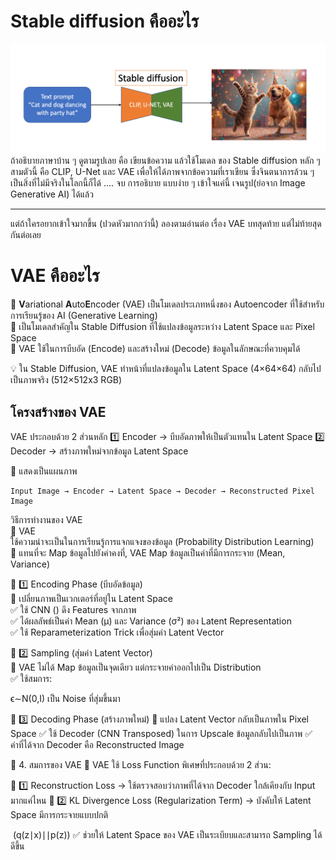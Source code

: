 # Stable diffusion คืออะไร

![what is stable diffusion](image-4.png)
 ถ้าอธิบายภาษาบ้าน ๆ ดูตามรูปเลย คือ เขียนข้อความ แล้วใช้โมเดล ของ Stable diffusion  หลัก ๆ สามตัวนี้ คือ CLIP, U-Net และ VAE
 เพื่อให้ได้ภาพจากข้อความที่เราเขียน ซึ่งจินตนาการล้วน ๆ เป็นสิ่งที่ไม่มีจริงในโลกนี้ก็ได้ .... จบ การอธิบาย แบบง่าย ๆ เข้าใจแค่นี้ เจนรูป(ย่อจาก Image Generative AI) ได้แล้ว

---
แต่ถ้าใครอยากเข้าใจมากขึ้น (ปวดหัวมากกว่านี้) ลองตามอ่านต่อ เรื่อง VAE บทสุดท้าย แต่ไม่ท้ายสุด กันต่อเลย

# VAE คืออะไร
📌 **V**ariational **A**uto**E**ncoder (VAE) เป็นโมเดลประเภทหนึ่งของ Autoencoder ที่ใช้สำหรับการเรียนรู้ของ AI (Generative Learning) <br>
📌 เป็นโมเดลสำคัญใน Stable Diffusion ที่ใช้แปลงข้อมูลระหว่าง Latent Space และ Pixel Space <br>
📌 VAE ใช้ในการบีบอัด (Encode) และสร้างใหม่ (Decode) ข้อมูลในลักษณะที่ควบคุมได้

💡 ใน Stable Diffusion, VAE ทำหน้าที่แปลงข้อมูลใน Latent Space (4×64×64) กลับไปเป็นภาพจริง (512×512x3 RGB) <br>

## โครงสร้างของ VAE

VAE ประกอบด้วย 2 ส่วนหลัก
1️⃣ Encoder → บีบอัดภาพให้เป็นตัวแทนใน Latent Space
2️⃣ Decoder → สร้างภาพใหม่จากข้อมูล Latent Space

🔹 แสดงเป็นแผนภาพ <br>
```
Input Image → Encoder → Latent Space → Decoder → Reconstructed Pixel Image
```

วิธีการทำงานของ VAE <br>
📌 VAE <br> ใช้ความน่าจะเป็นในการเรียนรู้การแจกแจงของข้อมูล (Probability Distribution Learning) <br>
📌 แทนที่จะ Map ข้อมูลไปยังค่าคงที่, VAE Map ข้อมูลเป็นค่าที่มีการกระจาย (Mean, Variance)

🔹 1️⃣ Encoding Phase (บีบอัดข้อมูล) <br>
📌 เปลี่ยนภาพเป็นเวกเตอร์ที่อยู่ใน Latent Space <br>
✅ ใช้ CNN () ดึง Features จากภาพ <br>
✅ ได้ผลลัพธ์เป็นค่า Mean (μ) และ Variance (σ²) ของ Latent Representation <br>
✅ ใช้ Reparameterization Trick เพื่อสุ่มค่า Latent Vector <br>

🔹 2️⃣ Sampling (สุ่มค่า Latent Vector) <br>
📌 VAE ไม่ได้ Map ข้อมูลเป็นจุดเดียว แต่กระจายค่าออกไปเป็น Distribution <br>
✅ ใช้สมการ: <br>


ϵ∼N(0,I) เป็น Noise ที่สุ่มขึ้นมา

🔹 3️⃣ Decoding Phase (สร้างภาพใหม่)
📌 แปลง Latent Vector กลับเป็นภาพใน Pixel Space
✅ ใช้ Decoder (CNN Transposed) ในการ Upscale ข้อมูลกลับไปเป็นภาพ
✅ ค่าที่ได้จาก Decoder คือ Reconstructed Image

📜 4. สมการของ VAE
📌 VAE ใช้ Loss Function พิเศษที่ประกอบด้วย 2 ส่วน:


🔹 1️⃣ Reconstruction Loss → ใช้ตรวจสอบว่าภาพที่ได้จาก Decoder ใกล้เคียงกับ Input มากแค่ไหน
🔹 2️⃣ KL Divergence Loss (Regularization Term) → บังคับให้ Latent Space มีการกระจายแบบปกติ


​
 (q(z∣x)∣∣p(z))
✅ ช่วยให้ Latent Space ของ VAE เป็นระเบียบและสามารถ Sampling ได้ดีขึ้น